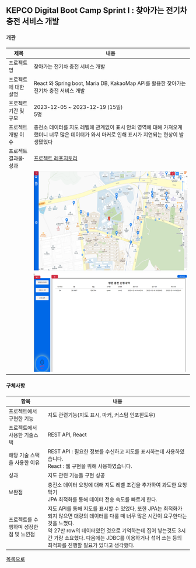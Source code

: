 ## KEPCO Digital Boot Camp Sprint I : 찾아가는 전기차 충전 서비스 개발
#### 개관
|제목|내용|
|----|----|
|프로젝트명|찾아가는 전기차 충전 서비스 개발|
|프로젝트에 대한 설명|React 와 Spring boot, Maria DB, KakaoMap API를 활용한 찾아가는 전기차 충전 서비스 개발|
|프로젝트 기간 및 규모|2023-12-05 ~ 2023-12-19 (15일) <br> 5명|
|프로젝트 개발 이슈|충전소 데이터를 지도 레벨에 관계없이 표시 안의 영역에 대해 가져오게 했더니 너무 많은 데이터가 와서 마커로 인해 표시가 지연되는 현상이 발생됐었다|
|프로젝트 결과물·성과|[프로젝트 레포지토리](https://github.com/yoon0718/ovangers)|
||![maps](https://github.com/portk/portfolio/blob/main/images/mec_main.png)|
||![info](https://github.com/portk/portfolio/blob/main/images/mec_info.png)|


#### 구체사항
|항목|내용|
|----|----|
|프로젝트에서 구현한 기능|지도 관련기능(지도 표시, 마커, 커스텀 인포윈도우)|
|프로젝트에서 사용한 기술스택|REST API, React|
|해당 기술 스택을 사용한 이유|REST API : 필요한 정보를 수신하고 지도를 표시하는데 사용하였습니다. <br> React : 웹 구현을 위해 사용하였습니다.|
|성과|지도 관련 기능들 구현 성공|
|보완점|충전소 데이터 요청에 대해 지도 레벨 조건을 추가하여 과도한 요청 막기<br>JPA 최적화를 통해 데이터 전송 속도를 빠르게 한다.|
|프로젝트를 수행하며 성장한점 및 느낀점|지도 API를 통해 지도를 표시할 수 있었다, 또한 JPA는 최적화가 되지 않으면 대량의 데이터를 다룰 때 너무 많은 시간이 요구한다는 것을 느꼈다.<br>약 27만 row의 데이터였던 것으로 기억하는데 집어 넣는것도 3시간 가량 소요했다. 다음에는 JDBC를 이용하거나 섞어 쓰는 등의 최적화를 진행할 필요가 있다고 생각했다.|

[목록으로](https://github.com/portk/portfolio)
